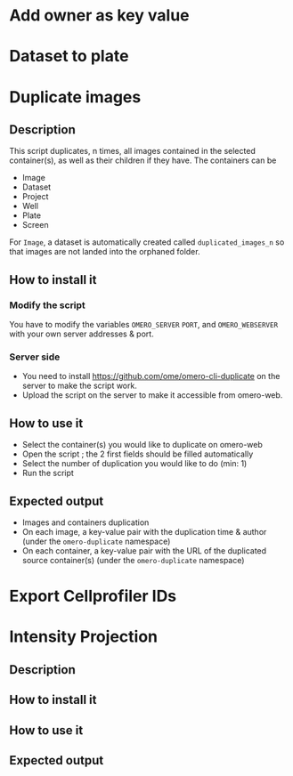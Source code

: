 # Add owner as key value

# Dataset to plate

# Duplicate images
## Description

 This script duplicates, n times, all images contained in the selected container(s), as well as their children if they have. The containers can be
 - Image 
 - Dataset
 - Project
 - Well
 - Plate
 - Screen
 
 For `Image`, a dataset is automatically created called `duplicated_images_n` so that images are not landed into the orphaned folder.
 
 ## How to install it
 ### Modify the script
 You have to modify the variables `OMERO_SERVER` `PORT`, and `OMERO_WEBSERVER` with your own server addresses & port.
 
 ### Server side
- You need to install https://github.com/ome/omero-cli-duplicate on the server to make the script work.
- Upload the script on the server to make it accessible from omero-web.

## How to use it
- Select the container(s) you would like to duplicate on omero-web
- Open the script ; the 2 first fields should be filled automatically
- Select the number of duplication you would like to do (min: 1)
- Run the script
 
## Expected output
- Images and containers duplication
- On each image, a key-value pair with the duplication time & author (under the `omero-duplicate` namespace)
- On each container, a key-value pair with the URL of the duplicated source container(s) (under the `omero-duplicate` namespace)

# Export Cellprofiler IDs

# Intensity Projection
## Description
## How to install it
## How to use it

## Expected output